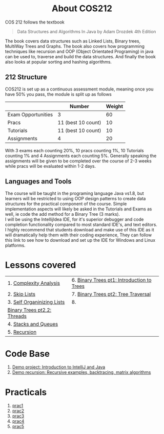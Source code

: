<div align="center"><h1> About COS212 </h1></div>

COS 212 follows the textbook 
> Data Structures and Algorithms In Java 
>by Adam Drozdek 4th Edition

The book covers data structures such as Linked Lists, Binary trees, MultiWay Trees and Graphs. The book also covers 
how programming techniques like recursion and OOP (Object Orientated Programing) in java can be used to, traverse 
and build the data structures. And finally the book also looks at popular sorting and hashing algorithms.    

## 212 Structure 
COS212 is set up as a continuous assessment module, meaning once you have 50% you pass, the module is split up as follows


|  | Number | Weight |
| --- | --- | --- |
| Exam Opportunities | 3 | 60 |
| Pracs | 11 (best 10 count) | 10 |
| Tutorials | 11 (best 10 count) | 10 |
| Assignments | 4 | 20 |

With 3 exams each counting 20%, 10 pracs counting 1%, 10 Tutorials counting 1% and 4 Assignments each counting 5%. 
Generally speaking the assignments will be given to be completed over the course of 2-3 weeks while pracs will 
be evaluated within 1-2 days. 

## Languages and Tools

The course will be taught in the programing language Java vs1.8, but learners will be restricted to using OOP design patterns 
to create data structures for the practical component of the course. Simple implementation aspects will likely be asked in the 
Tutorials and Exams as well, ie code the add method for a Binary Tree (3 marks). </br>
I will be using the IntellijIdea IDE, for it's superior debugger and code completion functionality compared to most standard IDE's, 
and text editors.  </br>
I highly recommend that students download and make use of this IDE as it will dramatically help them with their coding experience, 
They can follow this link to see how to download and set up the IDE for Windows and Linux platforms. 

# Lessons covered

| | |
| --- | --- |
| 1. [Complexity Analysis](https://gitlab.com/Paul_Wood_96/tutoring/-/blob/master/COS212/notes/BigONotation/README.md) | 6. [Binary Trees pt1: Introduction to Trees](https://gitlab.com/Paul_Wood_96/tutoring/-/blob/master/COS212/notes/BinaryTreesPart1/README.md) |
|2. [Skip Lists](https://gitlab.com/Paul_Wood_96/tutoring/-/blob/master/COS212/notes/SkipLists/README.md)| 7. [Binary Trees pt2: Tree Traversal](https://gitlab.com/Paul_Wood_96/tutoring/-/blob/master/COS212/notes/BinaryTreesPart2/README.md) |
|3. [Self Organinizing Lists](https://gitlab.com/Paul_Wood_96/tutoring/-/tree/master/COS212/notes/SelfOrganizingLists/README.md) | 8.
[Binary Trees pt2.2: Threads](https://gitlab.com/Paul_Wood_96/tutoring/-/tree/master/COS212/notes/BinaryTreesPart2/Part2.2)  |
|4. [Stacks and Queues](https://gitlab.com/Paul_Wood_96/tutoring/-/blob/master/COS212/notes/StacksAndQueus/README.md) ||
| 5. [Recursion](https://gitlab.com/Paul_Wood_96/tutoring/-/blob/master/COS212/notes/Recuriosn/README.md) ||


# Code Base 

1. [Demo project: Introduction to IntelliJ and Java](https://gitlab.com/Paul_Wood_96/tutoring/-/tree/master/COS212/code/demo/src)
2. [Demo recursion: Recursive examples, backtracing, matrix algorithms](https://gitlab.com/Paul_Wood_96/tutoring/-/tree/master/COS212/code/demo-recursion/src)

# Practicals 

1. [prac1](https://gitlab.com/Paul_Wood_96/tutoring/-/tree/master/COS212/practicals/prac1)
1. [prac2]()
1. [prac3]()
1. [prac4]()
1. [prac5]()

